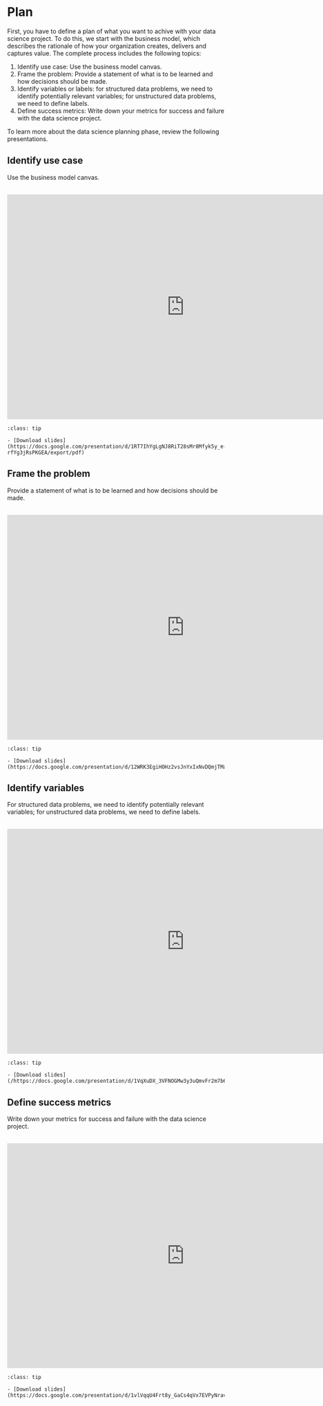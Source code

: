 # Plan

First, you have to define a plan of what you want to achive with your data science project. To do this, we start with the business model, which describes the rationale of how your organization creates, delivers and captures value. The complete process includes the following topics: 

1. Identify use case: Use the business model canvas.
2. Frame the problem: Provide a statement of what is to be learned and how decisions should be made.
3. Identify variables or labels: for structured data problems, we need to identify potentially relevant variables; for unstructured data problems, we need to define labels.
4. Define success metrics: Write down your metrics for success and failure with the data science project. 

To learn more about the data science planning phase, review the following presentations. 


## Identify use case

Use the business model canvas.

<br>

<iframe src="https://docs.google.com/presentation/d/e/2PACX-1vQVgNPZ7DQpOigsdO6CbCoZLrHK6m5IJV0E1ZzuV4r2WxkLjrtp-0k11SlT1_qwD6hvP42nrDuRuL0V/embed?start=false&loop=false&delayms=3000" frameborder="0" width="820" height="520" allowfullscreen="true" mozallowfullscreen="true" webkitallowfullscreen="true"></iframe>

```{admonition} Slides
:class: tip

- [Download slides](https://docs.google.com/presentation/d/1RT7IhYgLgNJ8RiT28sMr8Mfyk5y_e-rfYg3jRsPKGEA/export/pdf)

```

## Frame the problem

Provide a statement of what is to be learned and how decisions should be made.

<br>

<iframe src="https://docs.google.com/presentation/d/e/2PACX-1vSsxAM1KHt_cXMrYTTqz5L-m-FJHcDefdflTUoT73I4Xdo_MOSjcKid7ictGm0X9823JnFBkEl0GrEM/embed?start=false&loop=false&delayms=3000" frameborder="0" width="820" height="520" allowfullscreen="true" mozallowfullscreen="true" webkitallowfullscreen="true"></iframe>

```{admonition} Slides
:class: tip

- [Download slides](https://docs.google.com/presentation/d/12WRK3EgiHOHz2vsJnYxIxNvDQmjTMax1iTSqsjVr7JY/export/pdf)

```


## Identify variables

For structured data problems, we need to identify potentially relevant variables; for unstructured data problems, we need to define labels.

<br>

<iframe src="https://docs.google.com/presentation/d/e/2PACX-1vR3mAfcepfacMwk7_ob-uPjSX6aMLISTxC2C1DEOyMS5HdO1RSY8fSbBdPP21JjKP0fHKoE46719xjJ/embed?start=false&loop=false&delayms=3000" frameborder="0" width="820" height="520" allowfullscreen="true" mozallowfullscreen="true" webkitallowfullscreen="true"></iframe>


```{admonition} Slides
:class: tip

- [Download slides](/https://docs.google.com/presentation/d/1VqXuDX_3VFNOGMw3y3uQmvFr2m7b6BlW3if_icQSstM/export/pdf)

```

## Define success metrics

Write down your metrics for success and failure with the data science project. 

<br>

<iframe src="https://docs.google.com/presentation/d/e/2PACX-1vTAV8dx9BOGcz6q5rrurCsJHTCwjGhFGJ84ak8ZLitFLfxMfuTMWi5ZP247cel1_-FjR1eoEkHPTvLr/embed?start=false&loop=false&delayms=3000" frameborder="0" width="820" height="520" allowfullscreen="true" mozallowfullscreen="true" webkitallowfullscreen="true"></iframe>

```{admonition} Slides
:class: tip

- [Download slides](https://docs.google.com/presentation/d/1vlVqqU4Frt8y_GaCs4qVx7EVPyNravGhpgkV6tGeYmY/export/pdf)

```
